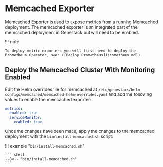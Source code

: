 # Memcached Exporter

Memcached Exporter is used to expose metrics from a running Memcached deployment. The memcached exporter is an integrated part
of the memcached deployment in Genestack but will need to be enabled.

!!! note

    To deploy metric exporters you will first need to deploy the Prometheus Operator, see: ([Deploy Prometheus](prometheus.md)).

## Deploy the Memcached Cluster With Monitoring Enabled

Edit the Helm overrides file for memcached at `/etc/genestack/helm-configs/memcached/memcached-helm-overrides.yaml` and add the following values
to enable the memcached exporter:

``` yaml
metrics:
  enabled: true
  serviceMonitor:
    enabled: true
```

Once the changes have been made, apply the changes to the memcached deployment with the `bin/install-memcached.sh` script:

!!! example "`bin/install-memcached.sh`"

    ``` shell
    --8<-- "bin/install-memcached.sh"
    ```
